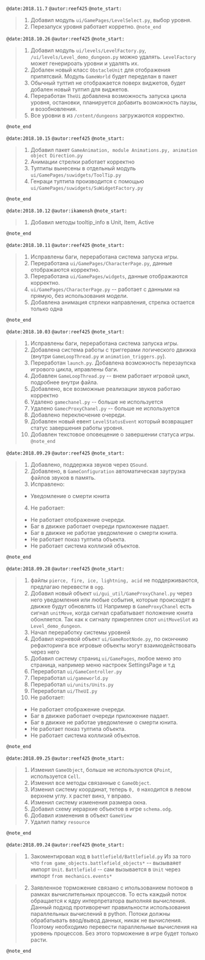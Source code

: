 `@date:2018.11.7`
`@autor:reef425`
`@note_start:`
>1. Добавил модуль `ui/GamePages/LevelSelect.py`, выбор уровня.
>2. Перезапуск уровня работает корретно.
`@note_end`

`@date:2018.10.26`
`@autor:reef425`
`@note_start:`
>1. Добавил модуль `ui/levels/LevelFactory.py`, `/ui/levels/Level_demo_dungeon.py` можно удалять.
`LevelFactory` может генерироать уровни и удалять их.
>2. Добален новый класс `ObstacleUnit` для отображения припятсвий. Модуль `GameWorld` будет переделан в пакет
>3. Обычный тултип не отображается поверх виджетов, будет добален  новый тултип для виджетов.
>4. Переработан `TheUi` добавлена возможность запуска цикла уровня, остановки, планируется добавить возможность паузы, и возобновления.
>5. Все уровни в из `/cntent/dungeons` загружаются корректно.

`@note_end`

`@date:2018.10.15`
`@autor:reef425`
`@note_start:`
>1. Добавил пакет `GameAnimation, module Animations.py, animation object Direction.py`
>2. Анимации стрелки работает корректно
>3. Тултипы вынесены в отдельный модуль `ui/GamePages/suwidgets/ToolTip.py`
>4. Генраци тултипа производится с помощью `ui/GamePages/suwidgets/SuWidgetFactory.py`

`@note_end`

`@date:2018.10.12`
`@autor:ikamensh`
`@note_start:`
>1. Добавил методы tooltip_info в Unit, Item, Active

`@note_end`



`@date:2018.10.11`
`@autor:reef425`
`@note_start:`
>1. Исправлены баги, переработана система запуска игры.
>2. Переработана `ui/GamePages/CharacterPage.py`, данные отображаются корректно.
>3. Переработана `ui/GamePages/widgets`, данные отображаются корректно.
>4. `ui/GamePages/CharacterPage.py` -- работает с данными на прямую, без использования модели.
>5. Добавлена анимация стрлеки направления, стрелка остается только одна

`@note_end`


`@date:2018.10.03`
`@autor:reef425`
`@note_start:`
>1. Исправлены баги, переработана система запуска игры.
>2. Добавлена система работы с триггерами логического движка (внутри `GameLoopThread.py` и  `animation_triggers.py`).
>3. Переработан `launch.py`. Добавлена возможность перезаупска игрового цикла, иправлены баги.
>4. Добавлен `GameLoopThread.py` -- внем работает игровой цикл, подробнее внутри файла.
>5. Добавлено, все возможные реализации звуков работаю корректно
>6. Удалено `gamechanel.py` -- больше не используется
>7. Удалено `GamecProxyChanel.py` -- больше не используется
>8. Добaвлено переключение очереди.
>9. Добaвлен новый евент `LevelStatusEvent` который возвращает статус завершения работы уровня.
>10. Добaвлен текстовое оповещение о завершении статуса игры.
`@note_end`

`@date:2018.09.29`
`@autor:reef425`
`@note_start:`
>1. Добавлено, поддержка звуков через `QSound`.
>2. Добавлено,  в `GameConfiguration` автоматическая заугрузка файлов звуков в память.
>3. Исправлено:
>  * Уведомление о смерти юнита
>4. Не работает:
>  * Не работает отображение очереди.
>  * Баг в движке работает очереди приложение падает.
>  * Баг в движке не работае уведомление о смерти юнита.
>  * Не работает показ тултипа объекта.
>  * Не работает система коллизий объектов.

`@note_end`

`@date:2018.09.28`
`@autor:reef425`
`@note_start:`
>1. файлы `pierce, fire, ice, lightning, acid` не поддерживаются, предлагаю перевести в `ogg`.
>2. Добавил новый объект `ui/gui_util/GameProxyChanel.py` через него уведомления или любые события,
 которые происходят в движке будут обновлять `UI`
 Например в `GameProxyChanel` есть сигнал `unitMove`, когда сигнал срабатывает положение юнита обонляется.
 Так как к сигналу прикреплен слот `unitMoveSlot` из `Level_demo_dungeon`.
>3. Начал переработку системы уровней
>4. Добавил корневой объект `ui/GameRootNode.py`, по окончнию рефакторинга все игровые объекты могут
взаимодействовать через него
>5. Добавил систему страниц `ui/GamePages`, любое меню это страница, например меню настроек SettingsPage и т.д
>6. Переработал `ui/GameController.py`
>7. Переработал `ui/gameworld.py`
>8. Переработал `ui/units/Units.py`
>9. Переработал `ui/TheUI.py`
>10. Не работает:
>  * Не работает отображение очереди.
>  * Баг в движке работает очереди приложение падает.
>  * Баг в движке не работае уведомление о смерти юнита.
>  * Не работает показ тултипа объекта.
>  * Не работает система коллизий объектов.

`@note_end`


`@date:2018.09.25`
`@autor:reef425`
`@note_start:`
>1. Изменил `GameObject`, больше не используются `QPoint`, используется `Cell`.
>2. Изменил все методы связанные с `GameObject`.
>3. Изменил систему координат, теперь `0, 0` находится в левом верхнем углу.
``Х`` растет винз, ``Y`` вправо.
>4. Изменил систему изменения размера окна.
>5. Добавил схему иерархие объектов в игре `schema.odg`.
>6. Добавил изменения в объект `GameView`
>7. Удалил папку `resource`

`@note_end`

`@date:2018.09.24`
`@autor:reef425`
`@note_start:`
>1. Закоментировал код в `battlefield/Battlefield.py`
Из за того что
`from game_objects.battlefield_objects*` -- вызываяет импорт `Unit`.
`Battlefield` -- сам вызывается в `Unit` через импорт `from mechanics.events*`

>2. Заявленное торможение связано с ипользованием потоков в рамках вычислительных процессов.
То есть каждый поток обращается к ядру интерпретатора выполняя вычисления.
Данный подход противоречит правильности использования параллельных вычислений в python. Потоки
должны обрабатывать ввод/вывод данных, никак не вычисления.
Поэтому необходимо перевести параллельные вычисления на уровень процессов. Без этого торможение в
игре будет только расти.

`@note_end`
